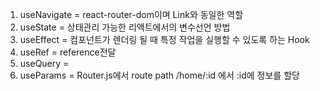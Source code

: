 1. useNavigate = react-router-dom이며 Link와 동일한 역할
2. useState = 상태관리 가능한 리액트에서의 변수선언 방법
3. useEffect = 컴포넌트가 렌더링 될 때 특정 작업을 실행할 수 있도록 하는 Hook
4. useRef = reference전달
5. useQuery =
6. useParams = Router.js에서 route path /home/:id 에서 :id에 정보를 할당
